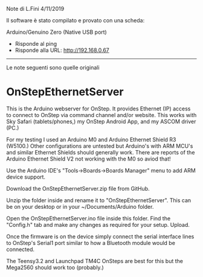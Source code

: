 Note di L.Fini 4/11/2019

Il software è stato compilato e provato con una scheda:

Arduino/Genuino Zero (Native USB port)

- Risponde al ping
- Risponde alla URL: http://192.168.0.67

--------------------------------------
Le note seguenti sono quelle originali

# OnStepEthernetServer

This is the Arduino webserver for OnStep.  It provides Ethernet
(IP) access to connect to OnStep via command channel and/or website.
This works with Sky Safari (tablets/phones,) my OnStep Android App,
and my ASCOM driver (PC.)

For my testing I used an Arduino M0 and Arduino Ethernet Shield R3
(W5100.)  Other configurations are untested but Arduino's with ARM MCU's
and similar Ethernet Shields should generally work.  There are reports
of the Arduino Ethernet Shield V2 not working with the M0 so aviod that!

Use the Arduino IDE's "Tools->Boards->Boards Manager" menu to add ARM
device support.

Download the OnStepEthernetServer.zip file from GitHub.

Unzip the folder inside and rename it to "OnStepEthernetServer". This
can be on your desktop or in your ~/Documents/Arduino folder.

Open the OnStepEthernetServer.ino file inside this folder.  Find the
"Config.h" tab and make any changes as required for your setup.  Upload.


Once the firmware is on the device simply connect the serial interface
lines to OnStep's Serial1 port similar to how a Bluetooth module would
be connected.

The Teensy3.2 and Launchpad TM4C OnSteps are best for this but the
Mega2560 should work too (probably.)

